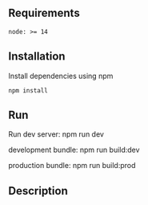 ## Requirements

`node: >= 14`

## Installation

Install dependencies using npm

```
npm install

```
## Run

Run dev server: npm run dev

development bundle: npm run build:dev 

production bundle: npm run build:prod 

## Description
